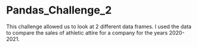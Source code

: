 # Pandas_Challenge_2

This challenge allowed us to look at 2 different data frames. I used the data to compare the sales of athletic attire for a company for the years 2020-2021.
